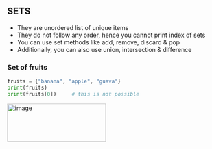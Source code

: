 ## SETS
- They are unordered list of unique items
- They do not follow any order, hence you cannot print index of sets
- You can use set methods like add, remove, discard & pop
- Additionally, you can also use union, intersection & difference

### Set of fruits
```py
fruits = {"banana", "apple", "guava"}
print(fruits)
print(fruits[0])     # this is not possible
```
<img width="230" height="90" alt="image" src="https://github.com/user-attachments/assets/348d8f84-6c3f-4b4a-8bc7-608bb3225256" />
